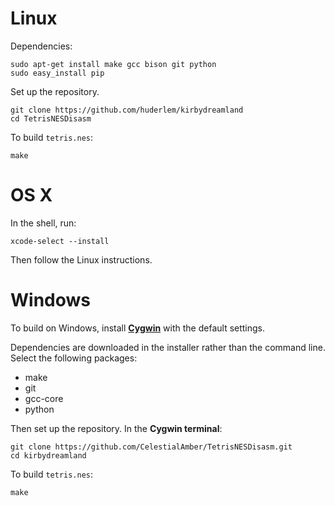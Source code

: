 # Linux

Dependencies:

	sudo apt-get install make gcc bison git python
	sudo easy_install pip

Set up the repository.

	git clone https://github.com/huderlem/kirbydreamland
	cd TetrisNESDisasm

To build `tetris.nes`:

	make


# OS X

In the shell, run:

	xcode-select --install

Then follow the Linux instructions.


# Windows

To build on Windows, install [**Cygwin**](http://cygwin.com/install.html) with the default settings.

Dependencies are downloaded in the installer rather than the command line.
Select the following packages:
* make
* git
* gcc-core
* python

Then set up the repository. In the **Cygwin terminal**:

	git clone https://github.com/CelestialAmber/TetrisNESDisasm.git
	cd kirbydreamland

To build `tetris.nes`:

	make

